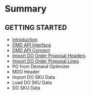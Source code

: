 # Summary

## GETTING STARTED

* [Introduction](README.md)
* [DMD API Interface](dmd-api-interface.md)
* [DMD API Connect](dmd-api-connection.md)
* [Import DO Order Proposal Headers](import-do-order-proposal-headers.md)
* [Import DO Order Proposal Lines](import-do-order-proposal-lines.md)
* PO from Demand Optimizer
* MDO Header
* Import DO SKU Data
* Load DO SKU Data
* DO SKU Data



